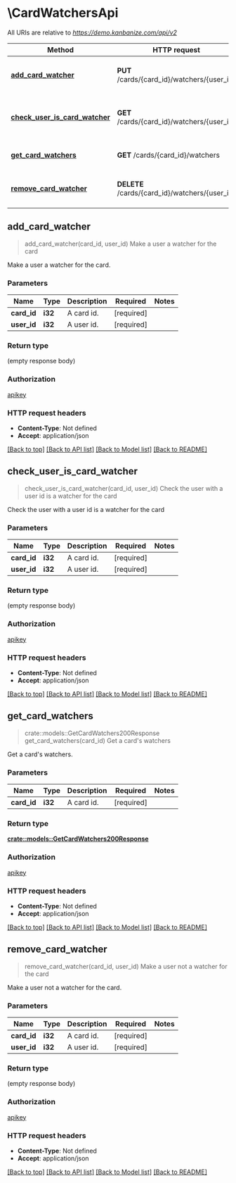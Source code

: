 # \CardWatchersApi

All URIs are relative to *https://demo.kanbanize.com/api/v2*

Method | HTTP request | Description
------------- | ------------- | -------------
[**add_card_watcher**](CardWatchersApi.md#add_card_watcher) | **PUT** /cards/{card_id}/watchers/{user_id} | Make a user a watcher for the card
[**check_user_is_card_watcher**](CardWatchersApi.md#check_user_is_card_watcher) | **GET** /cards/{card_id}/watchers/{user_id} | Check the user with a user id is a watcher for the card
[**get_card_watchers**](CardWatchersApi.md#get_card_watchers) | **GET** /cards/{card_id}/watchers | Get a card's watchers
[**remove_card_watcher**](CardWatchersApi.md#remove_card_watcher) | **DELETE** /cards/{card_id}/watchers/{user_id} | Make a user not a watcher for the card



## add_card_watcher

> add_card_watcher(card_id, user_id)
Make a user a watcher for the card

Make a user a watcher for the card.

### Parameters


Name | Type | Description  | Required | Notes
------------- | ------------- | ------------- | ------------- | -------------
**card_id** | **i32** | A card id. | [required] |
**user_id** | **i32** | A user id. | [required] |

### Return type

 (empty response body)

### Authorization

[apikey](../README.md#apikey)

### HTTP request headers

- **Content-Type**: Not defined
- **Accept**: application/json

[[Back to top]](#) [[Back to API list]](../README.md#documentation-for-api-endpoints) [[Back to Model list]](../README.md#documentation-for-models) [[Back to README]](../README.md)


## check_user_is_card_watcher

> check_user_is_card_watcher(card_id, user_id)
Check the user with a user id is a watcher for the card

Check the user with a user id is a watcher for the card

### Parameters


Name | Type | Description  | Required | Notes
------------- | ------------- | ------------- | ------------- | -------------
**card_id** | **i32** | A card id. | [required] |
**user_id** | **i32** | A user id. | [required] |

### Return type

 (empty response body)

### Authorization

[apikey](../README.md#apikey)

### HTTP request headers

- **Content-Type**: Not defined
- **Accept**: application/json

[[Back to top]](#) [[Back to API list]](../README.md#documentation-for-api-endpoints) [[Back to Model list]](../README.md#documentation-for-models) [[Back to README]](../README.md)


## get_card_watchers

> crate::models::GetCardWatchers200Response get_card_watchers(card_id)
Get a card's watchers

Get a card's watchers.

### Parameters


Name | Type | Description  | Required | Notes
------------- | ------------- | ------------- | ------------- | -------------
**card_id** | **i32** | A card id. | [required] |

### Return type

[**crate::models::GetCardWatchers200Response**](getCardWatchers_200_response.md)

### Authorization

[apikey](../README.md#apikey)

### HTTP request headers

- **Content-Type**: Not defined
- **Accept**: application/json

[[Back to top]](#) [[Back to API list]](../README.md#documentation-for-api-endpoints) [[Back to Model list]](../README.md#documentation-for-models) [[Back to README]](../README.md)


## remove_card_watcher

> remove_card_watcher(card_id, user_id)
Make a user not a watcher for the card

Make a user not a watcher for the card.

### Parameters


Name | Type | Description  | Required | Notes
------------- | ------------- | ------------- | ------------- | -------------
**card_id** | **i32** | A card id. | [required] |
**user_id** | **i32** | A user id. | [required] |

### Return type

 (empty response body)

### Authorization

[apikey](../README.md#apikey)

### HTTP request headers

- **Content-Type**: Not defined
- **Accept**: application/json

[[Back to top]](#) [[Back to API list]](../README.md#documentation-for-api-endpoints) [[Back to Model list]](../README.md#documentation-for-models) [[Back to README]](../README.md)

